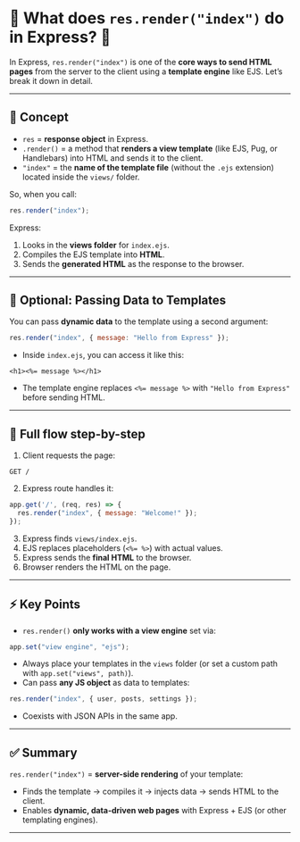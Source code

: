 
# 🎯 What does `res.render("index")` do in Express? 🧩

In Express, `res.render("index")` is one of the **core ways to send HTML pages** from the server to the client using a **template engine** like EJS. Let’s break it down in detail.

---

## 🧠 Concept

* `res` = **response object** in Express.
* `.render()` = a method that **renders a view template** (like EJS, Pug, or Handlebars) into HTML and sends it to the client.
* `"index"` = the **name of the template file** (without the `.ejs` extension) located inside the `views/` folder.

So, when you call:

```js
res.render("index");
```

Express:

1. Looks in the **views folder** for `index.ejs`.
2. Compiles the EJS template into **HTML**.
3. Sends the **generated HTML** as the response to the browser.

---

## 🔧 Optional: Passing Data to Templates

You can pass **dynamic data** to the template using a second argument:

```js
res.render("index", { message: "Hello from Express" });
```

* Inside `index.ejs`, you can access it like this:

```ejs
<h1><%= message %></h1>
```

* The template engine replaces `<%= message %>` with `"Hello from Express"` before sending HTML.

---

## 🔁 Full flow step-by-step

1. Client requests the page:

```
GET / 
```

2. Express route handles it:

```js
app.get('/', (req, res) => {
  res.render("index", { message: "Welcome!" });
});
```

3. Express finds `views/index.ejs`.
4. EJS replaces placeholders (`<%= %>`) with actual values.
5. Express sends the **final HTML** to the browser.
6. Browser renders the HTML on the page.

---

## ⚡ Key Points

* `res.render()` **only works with a view engine** set via:

```js
app.set("view engine", "ejs");
```

* Always place your templates in the `views` folder (or set a custom path with `app.set("views", path)`).
* Can pass **any JS object** as data to templates:

```js
res.render("index", { user, posts, settings });
```

* Coexists with JSON APIs in the same app.

---

## ✅ Summary

`res.render("index")` = **server-side rendering** of your template:

* Finds the template → compiles it → injects data → sends HTML to the client.
* Enables **dynamic, data-driven web pages** with Express + EJS (or other templating engines).

---
